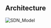 ## Architecture
![SDN_Model](https://user-images.githubusercontent.com/67199007/177311418-4b2cf52b-6179-417b-bcc2-1226130755e4.png)
